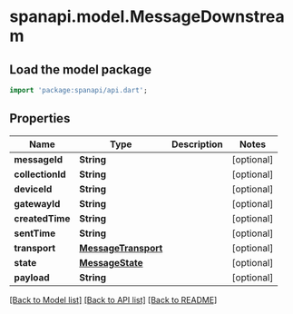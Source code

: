 # spanapi.model.MessageDownstream

## Load the model package
```dart
import 'package:spanapi/api.dart';
```

## Properties
Name | Type | Description | Notes
------------ | ------------- | ------------- | -------------
**messageId** | **String** |  | [optional] 
**collectionId** | **String** |  | [optional] 
**deviceId** | **String** |  | [optional] 
**gatewayId** | **String** |  | [optional] 
**createdTime** | **String** |  | [optional] 
**sentTime** | **String** |  | [optional] 
**transport** | [**MessageTransport**](MessageTransport.md) |  | [optional] 
**state** | [**MessageState**](MessageState.md) |  | [optional] 
**payload** | **String** |  | [optional] 

[[Back to Model list]](../README.md#documentation-for-models) [[Back to API list]](../README.md#documentation-for-api-endpoints) [[Back to README]](../README.md)


